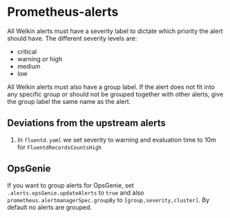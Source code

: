 # Prometheus-alerts

All Welkin alerts must have a severity label to dictate which priority the alert should have.
The different severity levels are:

- critical
- warning _or_ high
- medium
- low

All Welkin alerts must also have a group label.
If the alert does not fit into any specific group or should not be grouped together with other alerts, give the group label the same name as the alert.

## Deviations from the upstream alerts

1. In `fluentd.yaml` we set severity to warning and evaluation time to 10m for `FluentdRecordsCountsHigh`

## OpsGenie

If you want to group alerts for OpsGenie, set `.alerts.opsGenie.updateAlerts` to `true` and also `prometheus.alertmanagerSpec.groupBy` to `[group,severity,cluster]`.
By default no alerts are grouped.
